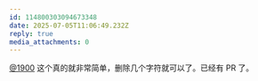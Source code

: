 ```yaml
---
id: 114800303094673348
date: 2025-07-05T11:06:49.232Z
reply: true
media_attachments: 0
---
```


[@1900](https://social.1900.live/@1900) 这个真的就非常简单，删除几个字符就可以了。已经有 PR 了。

